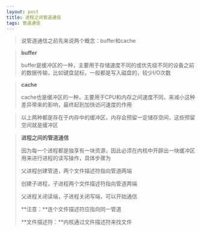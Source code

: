 ```yaml
---
layout: post
title: 进程之间管道通信
tags: 管道通信
---
```


> 说管道通信之前先来说两个概念：buffer和cache

> **buffer**
>
> buffer是缓冲区的一种，主要用于存储速度不同的或优先级不同的设备之前的数据传输，比如键盘鼠标，一般都是写入磁盘的，较少I/O次数

> **cache**
>
> cache也是缓冲区的一种，主要用于CPU和内存之间速度不同，来减小这种差异带来的影响，最终起到加快访问速度的作用

> 以上两种都是存在于内存中的缓冲区，内存会预留一定储存空间，这些预留空间就是缓冲区

> **进程之间的管道通信**
>
> 因为每一个进程都是独享有一块资源，因此必须在内核中开辟出一块缓冲区用来进行进程的读写操作，具体步骤为
>
> 父进程创建管道，两个文件描述符指向管道两端
>
> 创建子进程，子进程两个文件描述符指向管道两端
>
> 父进程关闭读端，子进程关闭写端，可以开始通信
>
> **注意：**连个文件描述符应指向同一管道
>
> **文件描述符：**内核通过文件描述符来找文件